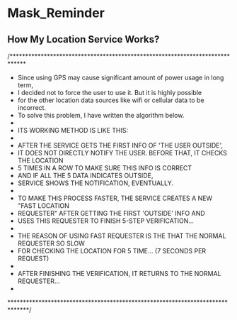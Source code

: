 # Mask_Reminder

## How My Location Service Works? ##
 /*****************************************************************************
 * Since using GPS may cause significant amount of power usage in long term,
 * I decided not to force the user to use it. But it is highly possible 
 * for the other location data sources like wifi or cellular data to be incorrect.
 * To solve this problem, I have written the algorithm below.
 *
 * ITS WORKING METHOD IS LIKE THIS:
 *
 * AFTER THE SERVICE GETS THE FIRST INFO OF 'THE USER OUTSIDE',
 * IT DOES NOT DIRECTLY NOTIFY THE USER. BEFORE THAT, IT CHECKS THE LOCATION
 * 5 TIMES IN A ROW TO MAKE SURE THIS INFO IS CORRECT
 * AND IF ALL THE 5 DATA INDICATES OUTSIDE,
 * SERVICE SHOWS THE NOTIFICATION, EVENTUALLY.
 *
 * TO MAKE THIS PROCESS FASTER, THE SERVICE CREATES A NEW "FAST LOCATION
 * REQUESTER" AFTER GETTING THE FIRST 'OUTSIDE' INFO AND
 * USES THIS REQUESTER TO FINISH 5-STEP VERIFICATION...
 *
 * THE REASON OF USING FAST REQUESTER IS THE THAT THE NORMAL REQUESTER SO SLOW
 * FOR CHECKING THE LOCATION FOR 5 TIME...  (7 SECONDS PER REQUEST)
 *
 * AFTER FINISHING THE VERIFICATION, IT RETURNS TO THE NORMAL REQUESTER...
 *
 ******************************************************************************/
   
   
